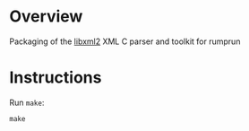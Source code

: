 Overview
========

Packaging of the [libxml2](http://xmlsoft.org/) XML C parser and toolkit for
rumprun


Instructions
============

Run `make`:

```
make
```
